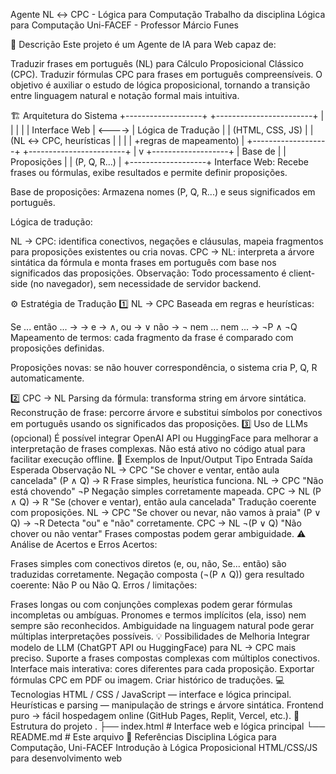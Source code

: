 Agente NL ↔ CPC - Lógica para Computação
Trabalho da disciplina Lógica para Computação Uni-FACEF - Professor Márcio Funes

📝 Descrição
Este projeto é um Agente de IA para Web capaz de:

Traduzir frases em português (NL) para Cálculo Proposicional Clássico (CPC).
Traduzir fórmulas CPC para frases em português compreensíveis.
O objetivo é auxiliar o estudo de lógica proposicional, tornando a transição entre linguagem natural e notação formal mais intuitiva.

🏗 Arquitetura do Sistema
+-------------------+        +------------------------+
|                   |        |                        |
|   Interface Web   | <----> |   Lógica de Tradução   |
|  (HTML, CSS, JS)  |        | (NL ↔ CPC, heurísticas |
|                   |        | +regras de mapeamento) |
+-------------------+        +------------------------+
         |
         v
+-------------------+
|     Base de       |
|    Proposições    |
|   (P, Q, R...)    |
+-------------------+
Interface Web: Recebe frases ou fórmulas, exibe resultados e permite definir proposições.

Base de proposições: Armazena nomes (P, Q, R...) e seus significados em português.

Lógica de tradução:

NL → CPC: identifica conectivos, negações e cláusulas, mapeia fragmentos para proposições existentes ou cria novas.
CPC → NL: interpreta a árvore sintática da fórmula e monta frases em português com base nos significados das proposições.
Observação: Todo processamento é client-side (no navegador), sem necessidade de servidor backend.

⚙️ Estratégia de Tradução
1️⃣ NL → CPC
Baseada em regras e heurísticas:

Se ... então ... → →
e → ∧, ou → ∨
não → ¬
nem ... nem ... → ¬P ∧ ¬Q
Mapeamento de termos: cada fragmento da frase é comparado com proposições definidas.

Proposições novas: se não houver correspondência, o sistema cria P, Q, R automaticamente.

2️⃣ CPC → NL
Parsing da fórmula: transforma string em árvore sintática.
Reconstrução de frase: percorre árvore e substitui símbolos por conectivos em português usando os significados das proposições.
3️⃣ Uso de LLMs (opcional)
É possível integrar OpenAI API ou HuggingFace para melhorar a interpretação de frases complexas.
Não está ativo no código atual para facilitar execução offline.
🧩 Exemplos de Input/Output
Tipo	Entrada	Saída Esperada	Observação
NL → CPC	"Se chover e ventar, então aula cancelada"	(P ∧ Q) → R	Frase simples, heurística funciona.
NL → CPC	"Não está chovendo"	¬P	Negação simples corretamente mapeada.
CPC → NL	(P ∧ Q) → R	"Se (chover e ventar), então aula cancelada"	Tradução coerente com proposições.
NL → CPC	"Se chover ou nevar, não vamos à praia"	(P ∨ Q) → ¬R	Detecta "ou" e "não" corretamente.
CPC → NL	¬(P ∨ Q)	"Não chover ou não ventar"	Frases compostas podem gerar ambiguidade.
⚠️ Análise de Acertos e Erros
Acertos:

Frases simples com conectivos diretos (e, ou, não, Se... então) são traduzidas corretamente.
Negação composta (¬(P ∧ Q)) gera resultado coerente: Não P ou Não Q.
Erros / limitações:

Frases longas ou com conjunções complexas podem gerar fórmulas incompletas ou ambíguas.
Pronomes e termos implícitos (ela, isso) nem sempre são reconhecidos.
Ambiguidade na linguagem natural pode gerar múltiplas interpretações possíveis.
💡 Possibilidades de Melhoria
Integrar modelo de LLM (ChatGPT API ou HuggingFace) para NL → CPC mais preciso.
Suporte a frases compostas complexas com múltiplos conectivos.
Interface mais interativa: cores diferentes para cada proposição.
Exportar fórmulas CPC em PDF ou imagem.
Criar histórico de traduções.
💻 Tecnologias
HTML / CSS / JavaScript — interface e lógica principal.
Heurísticas e parsing — manipulação de strings e árvore sintática.
Frontend puro → fácil hospedagem online (GitHub Pages, Replit, Vercel, etc.).
📂 Estrutura do projeto
.
├── index.html          # Interface web e lógica principal
└── README.md           # Este arquivo
📖 Referências
Disciplina Lógica para Computação, Uni-FACEF
Introdução à Lógica Proposicional
HTML/CSS/JS para desenvolvimento web
